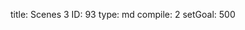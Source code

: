 title:          Scenes 3
ID:             93
type:           md
compile:        2
setGoal:        500



